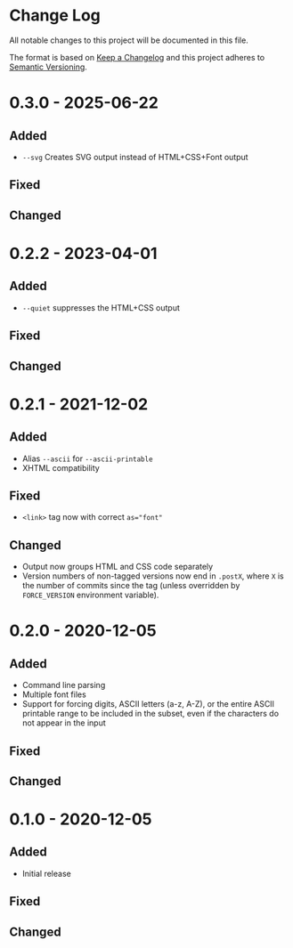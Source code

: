 # Change Log

All notable changes to this project will be documented in this file.

The format is based on [Keep a Changelog](https://keepachangelog.com/) and this
project adheres to [Semantic Versioning](https://semver.org/).

# 0.3.0 - 2025-06-22

## Added

- `--svg` Creates SVG output instead of HTML+CSS+Font output

## Fixed

## Changed

# 0.2.2 - 2023-04-01

## Added

- `--quiet` suppresses the HTML+CSS output

## Fixed

## Changed

# 0.2.1 - 2021-12-02

## Added

- Alias `--ascii` for `--ascii-printable`
- XHTML compatibility

## Fixed

- `<link>` tag now with correct `as="font"`

## Changed

- Output now groups HTML and CSS code separately
- Version numbers of non-tagged versions now end in `.postX`, where `X` is the
  number of commits since the tag (unless overridden by `FORCE_VERSION`
  environment variable).

# 0.2.0 - 2020-12-05

## Added

- Command line parsing
- Multiple font files
- Support for forcing digits, ASCII letters (a-z, A-Z), or the entire ASCII
  printable range to be included in the subset, even if the characters do not
  appear in the input

## Fixed

## Changed

# 0.1.0 - 2020-12-05

## Added

- Initial release

## Fixed

## Changed
